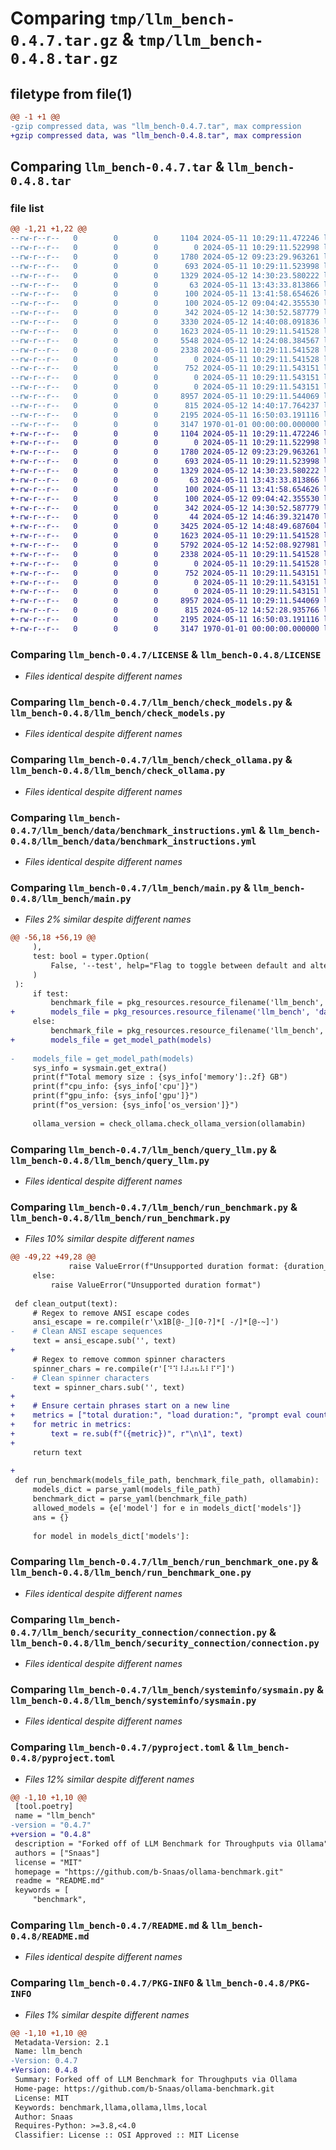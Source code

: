 # Comparing `tmp/llm_bench-0.4.7.tar.gz` & `tmp/llm_bench-0.4.8.tar.gz`

## filetype from file(1)

```diff
@@ -1 +1 @@
-gzip compressed data, was "llm_bench-0.4.7.tar", max compression
+gzip compressed data, was "llm_bench-0.4.8.tar", max compression
```

## Comparing `llm_bench-0.4.7.tar` & `llm_bench-0.4.8.tar`

### file list

```diff
@@ -1,21 +1,22 @@
--rw-r--r--   0        0        0     1104 2024-05-11 10:29:11.472246 llm_bench-0.4.7/LICENSE
--rw-r--r--   0        0        0        0 2024-05-11 10:29:11.522998 llm_bench-0.4.7/llm_bench/__init__.py
--rw-r--r--   0        0        0     1780 2024-05-12 09:23:29.963261 llm_bench-0.4.7/llm_bench/check_models.py
--rw-r--r--   0        0        0      693 2024-05-11 10:29:11.523998 llm_bench-0.4.7/llm_bench/check_ollama.py
--rw-r--r--   0        0        0     1329 2024-05-12 14:30:23.580222 llm_bench-0.4.7/llm_bench/data/benchmark_instructions.yml
--rw-r--r--   0        0        0       63 2024-05-11 13:43:33.813866 llm_bench-0.4.7/llm_bench/data/large_models.yml
--rw-r--r--   0        0        0      100 2024-05-11 13:41:58.654626 llm_bench-0.4.7/llm_bench/data/medium_models.yml
--rw-r--r--   0        0        0      100 2024-05-12 09:04:42.355530 llm_bench-0.4.7/llm_bench/data/small_models.yml
--rw-r--r--   0        0        0      342 2024-05-12 14:30:52.587779 llm_bench-0.4.7/llm_bench/data/test.yml
--rw-r--r--   0        0        0     3330 2024-05-12 14:40:08.091836 llm_bench-0.4.7/llm_bench/main.py
--rw-r--r--   0        0        0     1623 2024-05-11 10:29:11.541528 llm_bench-0.4.7/llm_bench/query_llm.py
--rw-r--r--   0        0        0     5548 2024-05-12 14:24:08.384567 llm_bench-0.4.7/llm_bench/run_benchmark.py
--rw-r--r--   0        0        0     2338 2024-05-11 10:29:11.541528 llm_bench-0.4.7/llm_bench/run_benchmark_one.py
--rw-r--r--   0        0        0        0 2024-05-11 10:29:11.541528 llm_bench-0.4.7/llm_bench/security_connection/__init__.py
--rw-r--r--   0        0        0      752 2024-05-11 10:29:11.543151 llm_bench-0.4.7/llm_bench/security_connection/connection.py
--rw-r--r--   0        0        0        0 2024-05-11 10:29:11.543151 llm_bench-0.4.7/llm_bench/security_connection/security.py
--rw-r--r--   0        0        0        0 2024-05-11 10:29:11.543151 llm_bench-0.4.7/llm_bench/systeminfo/__init__.py
--rw-r--r--   0        0        0     8957 2024-05-11 10:29:11.544069 llm_bench-0.4.7/llm_bench/systeminfo/sysmain.py
--rw-r--r--   0        0        0      815 2024-05-12 14:40:17.764237 llm_bench-0.4.7/pyproject.toml
--rw-r--r--   0        0        0     2195 2024-05-11 16:50:03.191116 llm_bench-0.4.7/README.md
--rw-r--r--   0        0        0     3147 1970-01-01 00:00:00.000000 llm_bench-0.4.7/PKG-INFO
+-rw-r--r--   0        0        0     1104 2024-05-11 10:29:11.472246 llm_bench-0.4.8/LICENSE
+-rw-r--r--   0        0        0        0 2024-05-11 10:29:11.522998 llm_bench-0.4.8/llm_bench/__init__.py
+-rw-r--r--   0        0        0     1780 2024-05-12 09:23:29.963261 llm_bench-0.4.8/llm_bench/check_models.py
+-rw-r--r--   0        0        0      693 2024-05-11 10:29:11.523998 llm_bench-0.4.8/llm_bench/check_ollama.py
+-rw-r--r--   0        0        0     1329 2024-05-12 14:30:23.580222 llm_bench-0.4.8/llm_bench/data/benchmark_instructions.yml
+-rw-r--r--   0        0        0       63 2024-05-11 13:43:33.813866 llm_bench-0.4.8/llm_bench/data/large_models.yml
+-rw-r--r--   0        0        0      100 2024-05-11 13:41:58.654626 llm_bench-0.4.8/llm_bench/data/medium_models.yml
+-rw-r--r--   0        0        0      100 2024-05-12 09:04:42.355530 llm_bench-0.4.8/llm_bench/data/small_models.yml
+-rw-r--r--   0        0        0      342 2024-05-12 14:30:52.587779 llm_bench-0.4.8/llm_bench/data/test_benchmark.yml
+-rw-r--r--   0        0        0       44 2024-05-12 14:46:39.321470 llm_bench-0.4.8/llm_bench/data/test_model.yml
+-rw-r--r--   0        0        0     3425 2024-05-12 14:48:49.687604 llm_bench-0.4.8/llm_bench/main.py
+-rw-r--r--   0        0        0     1623 2024-05-11 10:29:11.541528 llm_bench-0.4.8/llm_bench/query_llm.py
+-rw-r--r--   0        0        0     5792 2024-05-12 14:52:08.927981 llm_bench-0.4.8/llm_bench/run_benchmark.py
+-rw-r--r--   0        0        0     2338 2024-05-11 10:29:11.541528 llm_bench-0.4.8/llm_bench/run_benchmark_one.py
+-rw-r--r--   0        0        0        0 2024-05-11 10:29:11.541528 llm_bench-0.4.8/llm_bench/security_connection/__init__.py
+-rw-r--r--   0        0        0      752 2024-05-11 10:29:11.543151 llm_bench-0.4.8/llm_bench/security_connection/connection.py
+-rw-r--r--   0        0        0        0 2024-05-11 10:29:11.543151 llm_bench-0.4.8/llm_bench/security_connection/security.py
+-rw-r--r--   0        0        0        0 2024-05-11 10:29:11.543151 llm_bench-0.4.8/llm_bench/systeminfo/__init__.py
+-rw-r--r--   0        0        0     8957 2024-05-11 10:29:11.544069 llm_bench-0.4.8/llm_bench/systeminfo/sysmain.py
+-rw-r--r--   0        0        0      815 2024-05-12 14:52:28.935766 llm_bench-0.4.8/pyproject.toml
+-rw-r--r--   0        0        0     2195 2024-05-11 16:50:03.191116 llm_bench-0.4.8/README.md
+-rw-r--r--   0        0        0     3147 1970-01-01 00:00:00.000000 llm_bench-0.4.8/PKG-INFO
```

### Comparing `llm_bench-0.4.7/LICENSE` & `llm_bench-0.4.8/LICENSE`

 * *Files identical despite different names*

### Comparing `llm_bench-0.4.7/llm_bench/check_models.py` & `llm_bench-0.4.8/llm_bench/check_models.py`

 * *Files identical despite different names*

### Comparing `llm_bench-0.4.7/llm_bench/check_ollama.py` & `llm_bench-0.4.8/llm_bench/check_ollama.py`

 * *Files identical despite different names*

### Comparing `llm_bench-0.4.7/llm_bench/data/benchmark_instructions.yml` & `llm_bench-0.4.8/llm_bench/data/benchmark_instructions.yml`

 * *Files identical despite different names*

### Comparing `llm_bench-0.4.7/llm_bench/main.py` & `llm_bench-0.4.8/llm_bench/main.py`

 * *Files 2% similar despite different names*

```diff
@@ -56,18 +56,19 @@
     ),
     test: bool = typer.Option(
         False, '--test', help="Flag to toggle between default and alternative benchmark tests."
     )
 ):
     if test:
         benchmark_file = pkg_resources.resource_filename('llm_bench', 'data/test.yml')
+        models_file = pkg_resources.resource_filename('llm_bench', 'data/test_model.yml')
     else:
         benchmark_file = pkg_resources.resource_filename('llm_bench', 'data/benchmark_instructions.yml')
+        models_file = get_model_path(models)
 
-    models_file = get_model_path(models)
     sys_info = sysmain.get_extra()
     print(f"Total memory size : {sys_info['memory']:.2f} GB") 
     print(f"cpu_info: {sys_info['cpu']}")
     print(f"gpu_info: {sys_info['gpu']}")
     print(f"os_version: {sys_info['os_version']}")
 
     ollama_version = check_ollama.check_ollama_version(ollamabin)
```

### Comparing `llm_bench-0.4.7/llm_bench/query_llm.py` & `llm_bench-0.4.8/llm_bench/query_llm.py`

 * *Files identical despite different names*

### Comparing `llm_bench-0.4.7/llm_bench/run_benchmark.py` & `llm_bench-0.4.8/llm_bench/run_benchmark.py`

 * *Files 10% similar despite different names*

```diff
@@ -49,22 +49,28 @@
             raise ValueError(f"Unsupported duration format: {duration_str}")
     else:
         raise ValueError("Unsupported duration format")
 
 def clean_output(text):
     # Regex to remove ANSI escape codes
     ansi_escape = re.compile(r'\x1B[@-_][0-?]*[ -/]*[@-~]')
-    # Clean ANSI escape sequences
     text = ansi_escape.sub('', text)
+    
     # Regex to remove common spinner characters
     spinner_chars = re.compile(r'[⠙⠹⠸⠼⠴⠦⠧⠇⠏⠋]')
-    # Clean spinner characters
     text = spinner_chars.sub('', text)
+
+    # Ensure certain phrases start on a new line
+    metrics = ["total duration:", "load duration:", "prompt eval count:", "prompt eval duration:", "prompt eval rate:", "eval count:", "eval duration:", "eval rate:"]
+    for metric in metrics:
+        text = re.sub(f"({metric})", r"\n\1", text)
+
     return text
 
+
 def run_benchmark(models_file_path, benchmark_file_path, ollamabin):
     models_dict = parse_yaml(models_file_path)
     benchmark_dict = parse_yaml(benchmark_file_path)
     allowed_models = {e['model'] for e in models_dict['models']}
     ans = {}
 
     for model in models_dict['models']:
```

### Comparing `llm_bench-0.4.7/llm_bench/run_benchmark_one.py` & `llm_bench-0.4.8/llm_bench/run_benchmark_one.py`

 * *Files identical despite different names*

### Comparing `llm_bench-0.4.7/llm_bench/security_connection/connection.py` & `llm_bench-0.4.8/llm_bench/security_connection/connection.py`

 * *Files identical despite different names*

### Comparing `llm_bench-0.4.7/llm_bench/systeminfo/sysmain.py` & `llm_bench-0.4.8/llm_bench/systeminfo/sysmain.py`

 * *Files identical despite different names*

### Comparing `llm_bench-0.4.7/pyproject.toml` & `llm_bench-0.4.8/pyproject.toml`

 * *Files 12% similar despite different names*

```diff
@@ -1,10 +1,10 @@
 [tool.poetry]
 name = "llm_bench"
-version = "0.4.7"
+version = "0.4.8"
 description = "Forked off of LLM Benchmark for Throughputs via Ollama"
 authors = ["Snaas"]
 license = "MIT"
 homepage = "https://github.com/b-Snaas/ollama-benchmark.git"
 readme = "README.md"
 keywords = [
     "benchmark",
```

### Comparing `llm_bench-0.4.7/README.md` & `llm_bench-0.4.8/README.md`

 * *Files identical despite different names*

### Comparing `llm_bench-0.4.7/PKG-INFO` & `llm_bench-0.4.8/PKG-INFO`

 * *Files 1% similar despite different names*

```diff
@@ -1,10 +1,10 @@
 Metadata-Version: 2.1
 Name: llm_bench
-Version: 0.4.7
+Version: 0.4.8
 Summary: Forked off of LLM Benchmark for Throughputs via Ollama
 Home-page: https://github.com/b-Snaas/ollama-benchmark.git
 License: MIT
 Keywords: benchmark,llama,ollama,llms,local
 Author: Snaas
 Requires-Python: >=3.8,<4.0
 Classifier: License :: OSI Approved :: MIT License
```

